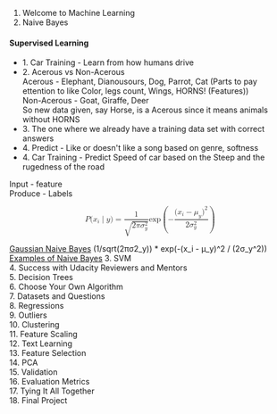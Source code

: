 1.	Welcome to Machine Learning<br>
2.	Naive Bayes<br>
<h4>Supervised Learning</h4>
<ul>
	<li>1. Car Training - Learn from how humans drive<br></li>
	<li>2. Acerous vs Non-Acerous<br>
		Acerous - Elephant, Dianousours, Dog, Parrot, Cat (Parts to pay ettention to like Color, legs count, Wings, HORNS! (Features))<br>
		Non-Acerous - Goat, Giraffe, Deer<br>
		So new data given, say Horse, is a Acerous since it means animals without HORNS</li>
	<li>3. The one where we already have a training data set with correct answers	<br></li>
	<li>4. Predict - Like or doesn't like a song based on genre, softness	<br></li>
	<li>4. Car Training - Predict Speed of car based on the Steep and the rugedness of the road<br></li>

</ul>
<span>
	Input - feature<br>
	Produce  - Labels<br>
</span>


<math xmlns="http://www.w3.org/1998/Math/MathML" display="block"> <mi>P</mi> <mo stretchy="false">(</mo> <msub> <mi>x</mi> <mi>i</mi> </msub> <mo>&#x2223;</mo> <mi>y</mi> <mo stretchy="false">)</mo> <mo>=</mo> <mfrac> <mn>1</mn> <msqrt> <mn>2</mn> <mi>&#x03C0;</mi> <msubsup> <mi>&#x03C3;</mi> <mi>y</mi> <mn>2</mn> </msubsup> </msqrt> </mfrac> <mi>exp</mi> <mo>&#x2061;</mo> <mrow> <mo>(</mo> <mrow> <mo>&#x2212;</mo> <mfrac> <mrow> <mo stretchy="false">(</mo> <msub> <mi>x</mi> <mi>i</mi> </msub> <mo>&#x2212;</mo> <msub> <mi>&#x03BC;</mi> <mi>y</mi> </msub> <msup> <mo stretchy="false">)</mo> <mn>2</mn> </msup> </mrow> <mrow> <mn>2</mn> <msubsup> <mi>&#x03C3;</mi> <mi>y</mi> <mn>2</mn> </msubsup> </mrow> </mfrac> </mrow> <mo>)</mo> </mrow> </math>

<span>
<a href='https://scikit-learn.org/stable/modules/naive_bayes.html#gaussian-naive-bayes'>Gaussian Naive Bayes</a>
(1/sqrt(2πσ2_y)) * exp(-(x_i - μ_y)^2 / (2σ_y^2)) <br>
</span>

<span>
<a href='https://dataaspirant.com/2017/02/06/naive-bayes-classifier-machine-learning/'>Examples of Naive Bayes</a>
</span>
3.	SVM<br>
4.	Success with Udacity Reviewers and Mentors<br>
5.	Decision Trees<br>
6.	Choose Your Own Algorithm<br>
7.	Datasets and Questions<br>
8.	Regressions<br>
9.	Outliers<br>
10.	Clustering<br>
11.	Feature Scaling<br>
12.	Text Learning<br>
13.	Feature Selection<br>
14.	PCA<br>
15.	Validation<br>
16.	Evaluation Metrics<br>
17.	Tying It All Together<br>
18.	Final Project<br>

